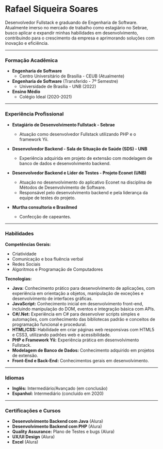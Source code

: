 # Rafael Siqueira Soares

Desenvolvedor Fullstack e graduando de Engenharia de Software. Atualmente imerso no mercado de trabalho como estagiário no Sebrae, busco aplicar e expandir minhas habilidades em desenvolvimento, contribuindo para o crescimento da empresa e aprimorando soluções com inovação e eficiência.

---

### **Formação Acadêmica**

* **Engenharia de Software**
    * Centro Universitário de Brasília - CEUB (Atualmente)
* **Engenharia de Software** (Transferido - 7º Semestre)
    * Universidade de Brasília - UNB (2022)
* **Ensino Médio**
    * Colégio Ideal (2020-2021)

---

### **Experiência Profissional**

* **Estagiário de Desenvolvimento Fullstack - Sebrae**
    * Atuação como desenvolvedor Fullstack utilizando PHP e o framework Yii.

* **Desenvolvedor Backend - Sala de Situação de Saúde (SDS) - UNB**
    * Experiência adquirida em projeto de extensão com modelagem de banco de dados e desenvolvimento backend.

* **Desenvolvedor Backend e Líder de Testes - Projeto Econet (UNB)**
    * Atuação no desenvolvimento do aplicativo Econet na disciplina de Métodos de Desenvolvimento de Software.
    * Responsável pelo desenvolvimento backend e pela liderança da equipe de testes do projeto.

* **Murtha consultoria e Brasilmed**
    * Confecção de capeantes.

---

### **Habilidades**

**Competências Gerais:**
* Criatividade
* Comunicação e boa fluência verbal
* Redes Sociais
* Algoritmos e Programação de Computadores

**Tecnologias:**
* **Java:** Conhecimento prático para desenvolvimento de aplicações, com experiência em orientação a objetos, manipulação de exceções e desenvolvimento de interfaces gráficas.
* **JavaScript:** Conhecimento inicial em desenvolvimento front-end, incluindo manipulação do DOM, eventos e integração básica com APIs.
* **C#/.Net:** Experiência em C# para desenvolver scripts simples e automações, com conhecimento das bibliotecas padrão e conceitos de programação funcional e procedural.
* **HTML/CSS:** Habilidade em criar páginas web responsivas com HTML5 e CSS3, utilizando padrões web e acessibilidade.
* **PHP e Framework Yii:** Experiência prática em desenvolvimento Fullstack.
* **Modelagem de Banco de Dados:** Conhecimento adquirido em projetos de extensão.
* **Front-End e Back-End:** Conhecimentos gerais em desenvolvimento.

---

### **Idiomas**

* **Inglês:** Intermediário/Avançado (em conclusão)
* **Espanhol:** Intermediário (concluído em 2020)

---

### **Certificações e Cursos**

* **Desenvolvimento Backend com Java** (Alura)
* **Desenvolvimento Backend com PHP** (Alura)
* **Quality Assurance:** Plano de Testes e bugs (Alura)
* **UX/UI Design** (Alura)
* **Excel** (Alura)
